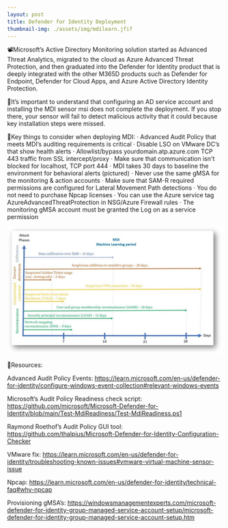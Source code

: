 ```yaml
---
layout: post
title: Defender for Identity Deployment
thumbnail-img: ./assets/img/mdilearn.jfif
---
```

📽️Microsoft’s Active Directory Monitoring solution started as Advanced Threat Analytics, migrated to the cloud as Azure Advanced Threat Protection, and then graduated into the Defender for Identity product that is deeply integrated with the other M365D products such as Defender for Endpoint, Defender for Cloud Apps, and Azure Active Directory Identity Protection.

🛑It’s important to understand that configuring an AD service account and installing the MDI sensor msi does not complete the deployment. If you stop there, your sensor will fail to detect malicious activity that it could because key installation steps were missed.

📝Key things to consider when deploying MDI:
·       Advanced Audit Policy that meets MDI’s auditing requirements is critical
·       Disable LSO on VMware DC’s that show health alerts
·       Allowlist/bypass yourdomain.atp.azure.com TCP 443 traffic from SSL intercept/proxy
·       Make sure that communication isn't blocked for localhost, TCP port 444
·       MDI takes 30 days to baseline the environment for behavioral alerts (pictured)
·       Never use the same gMSA for the monitoring & action accounts
·       Make sure that SAM-R required permissions are configured for Lateral Movement Path detections
·       You do not need to purchase Npcap licenses
·       You can use the Azure service tag AzureAdvancedThreatProtection in NSG/Azure Firewall rules
·       The monitoring gMSA account must be granted the Log on as a service permission

![Image](/assets/img/mdilearn.jfif)

🎒Resources:

Advanced Audit Policy Events: https://learn.microsoft.com/en-us/defender-for-identity/configure-windows-event-collection#relevant-windows-events

Microsoft’s Audit Policy Readiness check script: https://github.com/microsoft/Microsoft-Defender-for-Identity/blob/main/Test-MdiReadiness/Test-MdiReadiness.ps1

Raymond Roethof’s Audit Policy GUI tool: https://github.com/thalpius/Microsoft-Defender-for-Identity-Configuration-Checker

VMware fix: https://learn.microsoft.com/en-us/defender-for-identity/troubleshooting-known-issues#vmware-virtual-machine-sensor-issue

Npcap: https://learn.microsoft.com/en-us/defender-for-identity/technical-faq#why-npcap

Provisioning gMSA’s: https://windowsmanagementexperts.com/microsoft-defender-for-identity-group-managed-service-account-setup/microsoft-defender-for-identity-group-managed-service-account-setup.htm